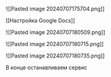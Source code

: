 


![[Pasted image 20240707175704.png]]


[[Настройка Google Docs]]


![[Pasted image 20240707180509.png]]



![[Pasted image 20240707180715.png]]

![[Pasted image 20240707180735.png]]

В конце останавливаем сервис


